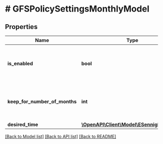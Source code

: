 # # GFSPolicySettingsMonthlyModel

## Properties

Name | Type | Description | Notes
------------ | ------------- | ------------- | -------------
**is_enabled** | **bool** | If *true*, the monthly GFS retention policy is enabled. |
**keep_for_number_of_months** | **int** | Number of months to keep full backups for archival purposes. | [optional]
**desired_time** | [**\OpenAPI\Client\Model\ESennightOfMonth**](ESennightOfMonth.md) |  | [optional]

[[Back to Model list]](../../README.md#models) [[Back to API list]](../../README.md#endpoints) [[Back to README]](../../README.md)
